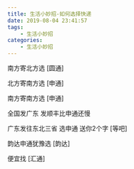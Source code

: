 ```yaml
---
title: 生活小妙招-如何选择快递
date: 2019-08-04 23:41:57
tags:
    - 生活小妙招
categories:
    - 生活小妙招
---
```




南方寄北方选 [圆通]

北方寄南方选 [申通]

南方寄南方选 [申通]

全国发广东 发顺丰比申通还慢

广东发往东北三省 选申通 送你2个字 [等吧]

韵达申通犹豫选 [韵达]

便宜找 [汇通]
